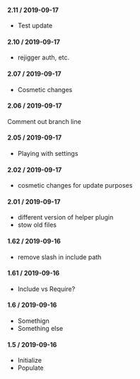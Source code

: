 #### 2.11 / 2019-09-17

* Test update

#### 2.10 / 2019-09-17

* rejigger auth, etc.

#### 2.07 / 2019-09-17

* Cosmetic changes

#### 2.06 / 2019-09-17

Comment out branch line

#### 2.05 / 2019-09-17

* Playing with settings

#### 2.02 / 2019-09-17

* cosmetic changes for update purposes

#### 2.01 / 2019-09-17 

* different version of helper plugin
* stow old files

#### 1.62 / 2019-09-16

* remove slash in include path

#### 1.61 / 2019-09-16

* Include vs Require?

#### 1.6 / 2019-09-16

* Somethign
* Something else

#### 1.5 / 2019-09-16

* Initialize
* Populate